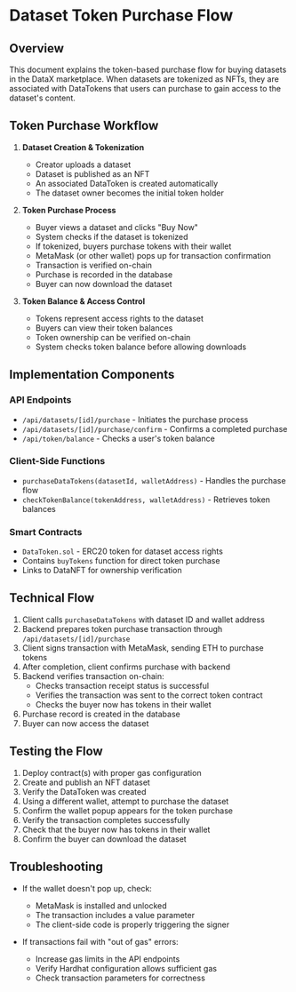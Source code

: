 # Dataset Token Purchase Flow

## Overview

This document explains the token-based purchase flow for buying datasets in the DataX marketplace. When datasets are tokenized as NFTs, they are associated with DataTokens that users can purchase to gain access to the dataset's content.

## Token Purchase Workflow

1. **Dataset Creation & Tokenization**
   - Creator uploads a dataset
   - Dataset is published as an NFT
   - An associated DataToken is created automatically
   - The dataset owner becomes the initial token holder

2. **Token Purchase Process**
   - Buyer views a dataset and clicks "Buy Now"
   - System checks if the dataset is tokenized
   - If tokenized, buyers purchase tokens with their wallet
   - MetaMask (or other wallet) pops up for transaction confirmation
   - Transaction is verified on-chain
   - Purchase is recorded in the database
   - Buyer can now download the dataset

3. **Token Balance & Access Control**
   - Tokens represent access rights to the dataset
   - Buyers can view their token balances
   - Token ownership can be verified on-chain
   - System checks token balance before allowing downloads

## Implementation Components

### API Endpoints

- `/api/datasets/[id]/purchase` - Initiates the purchase process
- `/api/datasets/[id]/purchase/confirm` - Confirms a completed purchase
- `/api/token/balance` - Checks a user's token balance

### Client-Side Functions

- `purchaseDataTokens(datasetId, walletAddress)` - Handles the purchase flow
- `checkTokenBalance(tokenAddress, walletAddress)` - Retrieves token balances

### Smart Contracts

- `DataToken.sol` - ERC20 token for dataset access rights
- Contains `buyTokens` function for direct token purchase
- Links to DataNFT for ownership verification

## Technical Flow

1. Client calls `purchaseDataTokens` with dataset ID and wallet address
2. Backend prepares token purchase transaction through `/api/datasets/[id]/purchase`
3. Client signs transaction with MetaMask, sending ETH to purchase tokens
4. After completion, client confirms purchase with backend
5. Backend verifies transaction on-chain:
   - Checks transaction receipt status is successful
   - Verifies the transaction was sent to the correct token contract
   - Checks the buyer now has tokens in their wallet
6. Purchase record is created in the database
7. Buyer can now access the dataset

## Testing the Flow

1. Deploy contract(s) with proper gas configuration
2. Create and publish an NFT dataset
3. Verify the DataToken was created
4. Using a different wallet, attempt to purchase the dataset
5. Confirm the wallet popup appears for the token purchase
6. Verify the transaction completes successfully
7. Check that the buyer now has tokens in their wallet
8. Confirm the buyer can download the dataset

## Troubleshooting

- If the wallet doesn't pop up, check:
  - MetaMask is installed and unlocked
  - The transaction includes a value parameter
  - The client-side code is properly triggering the signer

- If transactions fail with "out of gas" errors:
  - Increase gas limits in the API endpoints
  - Verify Hardhat configuration allows sufficient gas
  - Check transaction parameters for correctness 